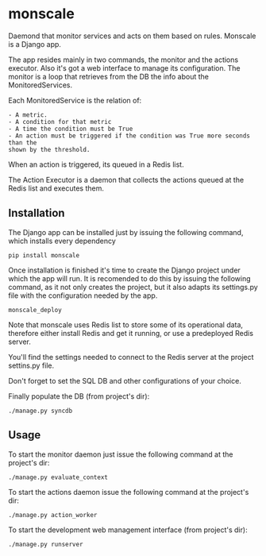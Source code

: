 monscale
========

Daemond that monitor services and acts on them based on rules. Monscale is a Django app.


The app resides mainly in two commands, the monitor and the actions executor. Also it's got
a web interface to manage its configuration.
The monitor is a loop that retrieves from the DB the info about the MonitoredServices.

Each MonitoredService is the relation of:

    - A metric.
    - A condition for that metric
    - A time the condition must be True
    - An action must be triggered if the condition was True more seconds than the 
    shown by the threshold.
    
When an action is triggered, its queued in a Redis list.

The Action Executor is a daemon that collects the actions queued at the Redis list 
and executes them.


Installation
------------

The Django app can be installed just by issuing the following command, which installs every dependency

```
pip install monscale
```

Once installation is finished it's time to create the Django project under which the app will run. It
is recomended to do this by issuing the following command, as it not only creates the project, but
it also adapts its settings.py file with the configuration needed by the app.

```
monscale_deploy
```

Note that monscale uses Redis list to store some of its operational data, therefore either
install Redis and get it running, or use a predeployed Redis server. 

You'll find the settings needed to connect to the Redis server at the project 
settins.py file.

Don't forget to set the SQL DB and other configurations of your choice.

Finally populate the DB (from project's dir):

```
./manage.py syncdb
```

Usage
-----

To start the monitor daemon just issue the following command at the project's dir:

```
./manage.py evaluate_context
```

To start the actions daemon issue the following command at the project's dir:

```
./manage.py action_worker
```

To start the development web management interface (from project's dir):

```
./manage.py runserver
```


